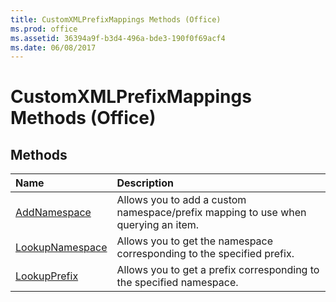 ```yaml
---
title: CustomXMLPrefixMappings Methods (Office)
ms.prod: office
ms.assetid: 36394a9f-b3d4-496a-bde3-190f0f69acf4
ms.date: 06/08/2017
---
```



# CustomXMLPrefixMappings Methods (Office)

## Methods



|**Name**|**Description**|
|:-----|:-----|
|[AddNamespace](customxmlprefixmappings-addnamespace-method-office.md)|Allows you to add a custom namespace/prefix mapping to use when querying an item.|
|[LookupNamespace](customxmlprefixmappings-lookupnamespace-method-office.md)|Allows you to get the namespace corresponding to the specified prefix.|
|[LookupPrefix](customxmlprefixmappings-lookupprefix-method-office.md)|Allows you to get a prefix corresponding to the specified namespace. |

